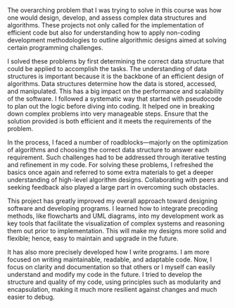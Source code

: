 The overarching problem that I was trying to solve in this course was how one would design, develop, and assess complex data structures and algorithms. These projects not only called for the implementation of efficient code but also for understanding how to apply non-coding development methodologies to outline algorithmic designs aimed at solving certain programming challenges.


I solved these problems by first determining the correct data structure that could be applied to accomplish the tasks. The understanding of data structures is important because it is the backbone of an efficient design of algorithms. Data structures determine how the data is stored, accessed, and manipulated. This has a big impact on the performance and scalability of the software. I followed a systematic way that started with pseudocode to plan out the logic before diving into coding. It helped one in breaking down complex problems into very manageable steps. Ensure that the solution provided is both efficient and it meets the requirements of the problem.

In the process, I faced a number of roadblocks—majorly on the optimization of algorithms and choosing the correct data structure to answer each requirement. Such challenges had to be addressed through iterative testing and refinement in my code. For solving these problems, I refreshed the basics once again and referred to some extra materials to get a deeper understanding of high-level algorithm designs. Collaborating with peers and seeking feedback also played a large part in overcoming such obstacles.

This project has greatly improved my overall approach toward designing software and developing programs. I learned how to integrate precoding methods, like flowcharts and UML diagrams, into my development work as key tools that facilitate the visualization of complex systems and reasoning them out prior to implementation. This will make my designs more solid and flexible; hence, easy to maintain and upgrade in the future.

It has also more precisely developed how I write programs. I am more focused on writing maintainable, readable, and adaptable code. Now, I focus on clarity and documentation so that others or I myself can easily understand and modify my code in the future. I tried to develop the structure and quality of my code, using principles such as modularity and encapsulation, making it much more resilient against changes and much easier to debug.
